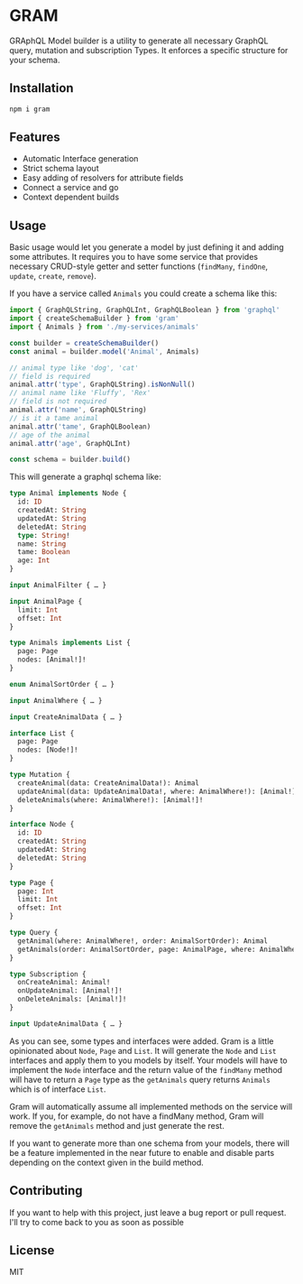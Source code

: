 
# GRAM

GRAphQL Model builder is a utility to generate all necessary GraphQL query, mutation and subscription Types. It enforces a specific structure for your schema.

## Installation
```bash
npm i gram
```

## Features

* Automatic Interface generation
* Strict schema layout
* Easy adding of resolvers for attribute fields
* Connect a service and go
* Context dependent builds

## Usage

Basic usage would let you generate a model by just defining it and adding some attributes. It requires you to have some service that provides necessary CRUD-style getter and setter functions (`findMany`, `findOne`, `update`, `create`, `remove`).

If you have a service called `Animals` you could create a schema like this:
```typescript
import { GraphQLString, GraphQLInt, GraphQLBoolean } from 'graphql'
import { createSchemaBuilder } from 'gram'
import { Animals } from './my-services/animals'

const builder = createSchemaBuilder()
const animal = builder.model('Animal', Animals)

// animal type like 'dog', 'cat'
// field is required
animal.attr('type', GraphQLString).isNonNull()
// animal name like 'Fluffy', 'Rex'
// field is not required
animal.attr('name', GraphQLString)
// is it a tame animal
animal.attr('tame', GraphQLBoolean)
// age of the animal
animal.attr('age', GraphQLInt)

const schema = builder.build()
```

This will generate a graphql schema like:
```GraphQL
type Animal implements Node {
  id: ID
  createdAt: String
  updatedAt: String
  deletedAt: String
  type: String!
  name: String
  tame: Boolean
  age: Int
}

input AnimalFilter { … }

input AnimalPage {
  limit: Int
  offset: Int
}

type Animals implements List {
  page: Page
  nodes: [Animal!]!
}

enum AnimalSortOrder { … }

input AnimalWhere { … }

input CreateAnimalData { … }

interface List {
  page: Page
  nodes: [Node!]!
}

type Mutation {
  createAnimal(data: CreateAnimalData!): Animal
  updateAnimal(data: UpdateAnimalData!, where: AnimalWhere!): [Animal!]!
  deleteAnimals(where: AnimalWhere!): [Animal!]!
}

interface Node {
  id: ID
  createdAt: String
  updatedAt: String
  deletedAt: String
}

type Page {
  page: Int
  limit: Int
  offset: Int
}

type Query {
  getAnimal(where: AnimalWhere!, order: AnimalSortOrder): Animal
  getAnimals(order: AnimalSortOrder, page: AnimalPage, where: AnimalWhere!): Animals
}

type Subscription {
  onCreateAnimal: Animal!
  onUpdateAnimal: [Animal!]!
  onDeleteAnimals: [Animal!]!
}

input UpdateAnimalData { … }
```

As you can see, some types and interfaces were added.
Gram is a little opinionated about `Node`, `Page` and `List`.
It will generate the `Node` and `List` interfaces and apply them to you models by itself.
Your models will have to implement the `Node` interface and the return value of the `findMany` method will have to return a `Page` type as the `getAnimals` query returns `Animals` which is of interface `List`.

Gram will automatically assume all implemented methods on the service will work.
If you, for example, do not have a findMany method, Gram will remove the `getAnimals` method and just generate the rest.

If you want to generate more than one schema from your models, there will be a feature implemented in the near future to enable and disable parts depending on the context given in the build method.

## Contributing

If you want to help with this project, just leave a bug report or pull request.
I'll try to come back to you as soon as possible

## License

MIT
